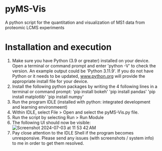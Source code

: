# pyMS-Vis
A python script for the quantitation and visualization of MS1 data from proteomic LCMS experiments

# Installation and execution
1. Make sure you have Python (3.9 or greater) installed on your device. Open a terminal or command prompt and enter 'python -V' to check the version. An example output could be 'Python 3.11.9'. If you do not have Python or it needs to be updated, www.python.org will provide the appropriate install file for your device.
2. Install the following python packages by writing the 4 following lines in a terminal or command prompt:
      'pip install bokeh' <enter>
      'pip install pandas' <enter>
      'pip install matplotlib' <enter>
      'pip install numpy' <enter>
3. Run the program IDLE (installed with python: integrated development and learning environmeent)
4. Within IDLE, select File > Open and select the pyMS-Vis.py file.
5. Run the script by selecting Run > Run Module
6. The following UI should now be visible:
![Screenshot 2024-07-03 at 11 53 42 AM](https://github.com/pesavent/pyMS-Vis/assets/77235020/ff1442f5-447f-48e7-8b0e-496914a24be2)
7. Pay close attention to the IDLE Shell if the program becomes unresponsive. Please send any issues (with screenshots / system info) to me in order to get them resolved.
